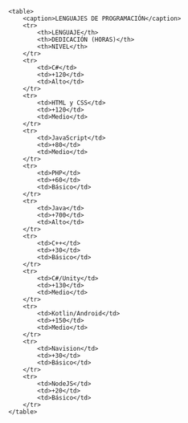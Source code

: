
    <table>
        <caption>LENGUAJES DE PROGRAMACIÓN</caption>
        <tr>
            <th>LENGUAJE</th>
            <th>DEDICACIÓN (HORAS)</th>
            <th>NIVEL</th>
        </tr>
        <tr>
            <td>C#</td>
            <td>+120</td>
            <td>Alto</td>
        </tr>
        <tr>
            <td>HTML y CSS</td>
            <td>+120</td>
            <td>Medio</td>
        </tr>
        <tr>
            <td>JavaScript</td>
            <td>+80</td>
            <td>Medio</td>
        </tr>
        <tr>
            <td>PHP</td>
            <td>+60</td>
            <td>Básico</td>
        </tr>
        <tr>
            <td>Java</td>
            <td>+700</td>
            <td>Alto</td>
        </tr>
        <tr>
            <td>C++</td>
            <td>+30</td>
            <td>Básico</td>
        </tr>
        <tr>
            <td>C#/Unity</td>
            <td>+130</td>
            <td>Medio</td>
        </tr>
        <tr>
            <td>Kotlin/Android</td>
            <td>+150</td>
            <td>Medio</td>
        </tr>
        <tr>
            <td>Navision</td>
            <td>+30</td>
            <td>Básico</td>
        </tr>
        <tr>
            <td>NodeJS</td>
            <td>+20</td>
            <td>Básico</td>
        </tr>
    </table>
